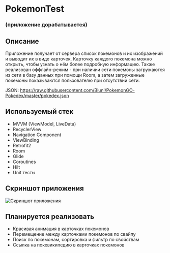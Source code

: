 # PokemonTest
### (приложение дорабатывается)
## Описание
Приложение получает от сервера список покемонов и их изображений и выводит их в виде карточек. Карточку каждого покемона можно открыть, чтобы узнать о нём более подробную информацию. Также реализован оффлайн-режим - при наличии сети покемоны загружаются из сети в базу данных при помощи Room, а затем загруженные покемоны показываются пользователю при отсутствии сети.

JSON: https://raw.githubusercontent.com/Biuni/PokemonGO-Pokedex/master/pokedex.json

## Используемый стек
*   MVVM (ViewModel, LiveData)
*   RecyclerView
*   Navigation Component
*   ViewBinding
*   Retrofit2
*   Room
*   Glide
*   Coroutines
*   Hilt
*   Unit тесты

## Скриншот приложения

![Скриншот приложения](https://sun9-60.userapi.com/impg/jA6HykbdSD5_i_2qDbLqQ3EqUgUOrhNVeek6YQ/tos8dW7Dj3I.jpg?size=303x640&quality=95&sign=78f70c3d227750a1c2cf835ed3524572&type=album)

## Планируется реализовать
*   Красивая анимация в карточках покемонов
*   Перемещение между карточками покемонов по свайпу
*   Поиск по покемонам, сортировка и фильтр по свойствам
*   Ссылка на покевикипедию в карточках покемонов
